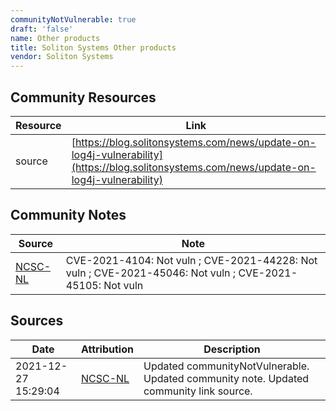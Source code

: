 ```yaml
---
communityNotVulnerable: true
draft: 'false'
name: Other products
title: Soliton Systems Other products
vendor: Soliton Systems
---
```



## Community Resources
| Resource | Link |
| --- | --- |
| source | [https://blog.solitonsystems.com/news/update-on-log4j-vulnerability](https://blog.solitonsystems.com/news/update-on-log4j-vulnerability) |

## Community Notes
| Source | Note |
| --- | --- |
| [NCSC-NL](https://github.com/NCSC-NL/log4shell/blob/main/software/README.md) | CVE-2021-4104: Not vuln ; CVE-2021-44228: Not vuln ; CVE-2021-45046: Not vuln ; CVE-2021-45105: Not vuln </ul> |

## Sources
| Date | Attribution | Description |
| --- | --- | --- |
| 2021-12-27 15:29:04 | [NCSC-NL](https://github.com/NCSC-NL/log4shell/blob/main/software/README.md) | Updated communityNotVulnerable. Updated community note. Updated community link source.  |

